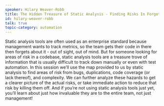 ```yaml
---
speaker: Hilary Weaver-Robb
title: The Hidden Treasure of Static Analysis - Finding Risks In Forgotten Places
id: hilary-weaver-robb
talk: true
topic-category: automation 
---
```

Static analysis tools are often used as an enterprise standard because management wants to track metrics, so the team
gets their code in there then forgets about it - out of sight, out of mind. But for someone looking for areas of risk in
a codebase, static analysis tools are a treasure trove of information that is usually difficult to track down manually
or even with test automation. In this session we’ll use the map provided to us by static analysis to find areas of risk
from bugs, duplications, code coverage (or lack thereof), and complexity. We can further analyze these hazards to get a
clearer picture of the actual risks, or take immediate action to reduce that risk by killing them off. And if you’re not
using static analysis tools just yet, you’ll learn about just how invaluable they are to the entire team, not just
management!